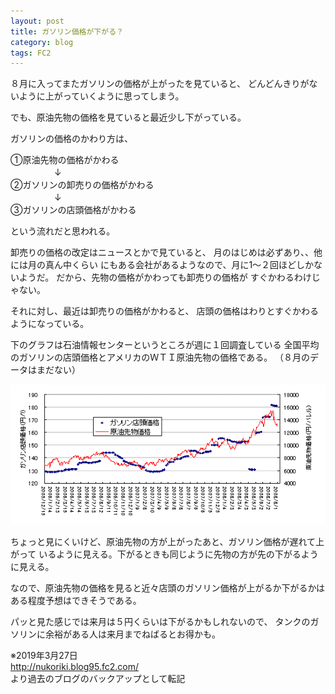 ```yaml
---
layout: post
title: ガソリン価格が下がる？
category: blog
tags: FC2
---
```


８月に入ってまたガソリンの価格が上がったを見ていると、
どんどんきりがないように上がっていくように思ってしまう。

でも、原油先物の価格を見ていると最近少し下がっている。

ガソリンの価格のかわり方は、

①原油先物の価格がかわる  
　　　　　↓  
②ガソリンの卸売りの価格がかわる  
　　　　　↓  
③ガソリンの店頭価格がかわる  

という流れだと思われる。

卸売りの価格の改定はニュースとかで見ていると、
月のはじめは必ずあり、、他には月の真ん中くらい
にもある会社があるようなので、月に1～２回ほどしかないようだ。
だから、先物の価格がかわっても卸売りの価格が
すぐかわるわけじゃない。

それに対し、最近は卸売りの価格がかわると、
店頭の価格はわりとすぐかわるようになっている。

下のグラフは石油情報センターというところが週に１回調査している
全国平均のガソリンの店頭価格とアメリカのＷＴＩ原油先物の価格である。
（８月のデータはまだない）

![image](/images/2008nukoriki/genyu.gif)

ちょっと見にくいけど、原油先物の方が上がったあと、ガソリン価格が遅れて上がって
いるように見える。下がるときも同じように先物の方が先の下がるように見える。

なので、原油先物の価格を見ると近々店頭のガソリン価格が上がるか下がるかは
ある程度予想はできそうである。

パッと見た感じでは来月は５円くらいは下がるかもしれないので、
タンクのガソリンに余裕がある人は来月までねばるとお得かも。

※2019年3月27日  
http://nukoriki.blog95.fc2.com/  
より過去のブログのバックアップとして転記
